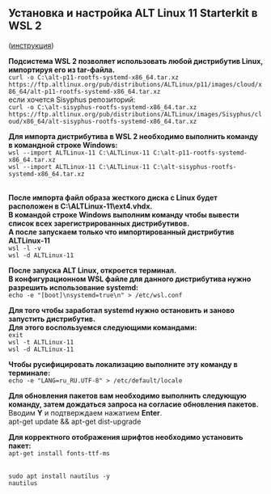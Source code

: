 ## Установка и настройка ALT Linux 11 Starterkit в WSL 2
([инструкция](https://быстрыеотчеты.рф/blogs/wsl-fastreport-fastcube))

**Подсистема WSL 2 позволяет использовать любой дистрибутив Linux, импортируя его из tar-файла.**
<br/>	`curl -o C:\alt-p11-rootfs-systemd-x86_64.tar.xz https://ftp.altlinux.org/pub/distributions/ALTLinux/p11/images/cloud/x86_64/alt-p11-rootfs-systemd-x86_64.tar.xz`
<br/> если хочется Sisyphus репозиторий:
<br/> `curl -o C:\alt-sisyphus-rootfs-systemd-x86_64.tar.xz https://ftp.altlinux.org/pub/distributions/ALTLinux/images/Sisyphus/cloud/x86_64/alt-sisyphus-rootfs-systemd-x86_64.tar.xz`

**Для импорта дистрибутива в WSL 2 необходимо выполнить команду в командной строке Windows:**
<br/>	`wsl --import ALTLinux-11 C:\ALTLinux-11 C:\alt-p11-rootfs-systemd-x86_64.tar.xz`
<br/>	`wsl --import ALTLinux-11 C:\ALTLinux-11 C:\alt-sisyphus-rootfs-systemd-x86_64.tar.xz`

<br/> **После импорта файл образа жесткого диска с Linux будет расположен в C:\ALTLinux-11\ext4.vhdx.**
<br/> **В командой строке Windows выполним команду чтобы вывести список всех зарегистрированных дистрибутивов.**
<br/> **А после запускаем только что импортированный дистрибутив ALTLinux-11**
<br/>	`wsl -l -v`
<br/>	`wsl -d ALTLinux-11`

**После запуска ALT Linux, откроется терминал.**
<br/> **В конфигурационном WSL файле для данного дистрибутива нужно разрешить использование systemd:**
<br/> `echo -e "[boot]\nsystemd=true\n" > /etc/wsl.conf`

**Для того чтобы заработал systemd нужно остановить и заново запустить дистрибутив.**
<br/> **Для этого воспользуемся следующими командами:**
<br/>	`exit`
<br/>	`wsl -t ALTLinux-11`
<br/>	`wsl -d ALTLinux-11`

**Чтобы русифицировать локализацию выполните эту команду в терминале:**
<br/>	`echo -e "LANG=ru_RU.UTF-8" > /etc/default/locale`

**Для обновления пакетов вам необходимо выполнить следующую команду, затем дождаться запроса на согласие обновления пакетов.**
<br/> Вводим **Y** и подтверждаем нажатием **Enter**.
<br/>	apt-get update && apt-get dist-upgrade
	
**Для корректного отображения шрифтов необходимо установить пакет:**
<br/>	`apt-get install fonts-ttf-ms`
	
<br/> `sudo apt install nautilus -y`
<br/> `nautilus`

